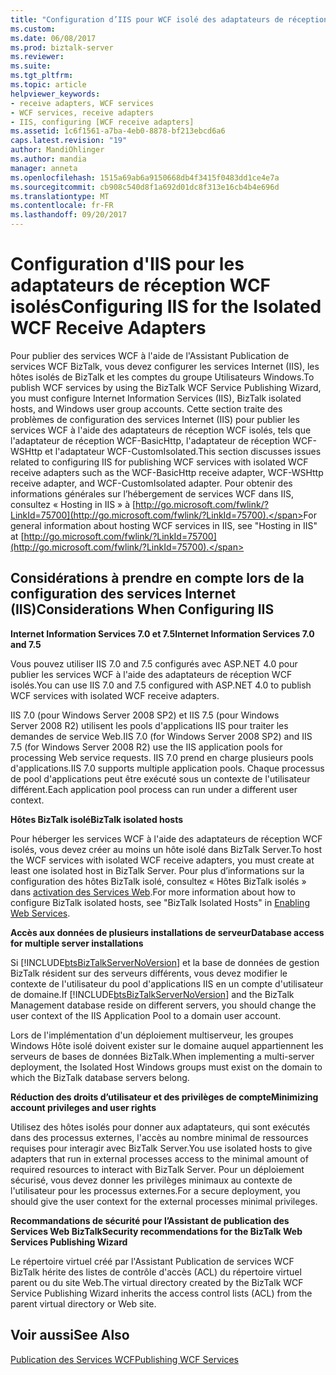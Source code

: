 ```yaml
---
title: "Configuration d’IIS pour WCF isolé des adaptateurs de réception | Documents Microsoft"
ms.custom: 
ms.date: 06/08/2017
ms.prod: biztalk-server
ms.reviewer: 
ms.suite: 
ms.tgt_pltfrm: 
ms.topic: article
helpviewer_keywords:
- receive adapters, WCF services
- WCF services, receive adapters
- IIS, configuring [WCF receive adapters]
ms.assetid: 1c6f1561-a7ba-4eb0-8878-bf213ebcd6a6
caps.latest.revision: "19"
author: MandiOhlinger
ms.author: mandia
manager: anneta
ms.openlocfilehash: 1515a69ab6a9150668db4f3415f0483dd1ce4e7a
ms.sourcegitcommit: cb908c540d8f1a692d01dc8f313e16cb4b4e696d
ms.translationtype: MT
ms.contentlocale: fr-FR
ms.lasthandoff: 09/20/2017
---
```

# <a name="configuring-iis-for-the-isolated-wcf-receive-adapters"></a><span data-ttu-id="aac72-102">Configuration d'IIS pour les adaptateurs de réception WCF isolés</span><span class="sxs-lookup"><span data-stu-id="aac72-102">Configuring IIS for the Isolated WCF Receive Adapters</span></span>
<span data-ttu-id="aac72-103">Pour publier des services WCF à l'aide de l'Assistant Publication de services WCF BizTalk, vous devez configurer les services Internet (IIS), les hôtes isolés de BizTalk et les comptes du groupe Utilisateurs Windows.</span><span class="sxs-lookup"><span data-stu-id="aac72-103">To publish WCF services by using the BizTalk WCF Service Publishing Wizard, you must configure Internet Information Services (IIS), BizTalk isolated hosts, and Windows user group accounts.</span></span> <span data-ttu-id="aac72-104">Cette section traite des problèmes de configuration des services Internet (IIS) pour publier les services WCF à l'aide des adaptateurs de réception WCF isolés, tels que l'adaptateur de réception WCF-BasicHttp, l'adaptateur de réception WCF-WSHttp et l'adaptateur WCF-CustomIsolated.</span><span class="sxs-lookup"><span data-stu-id="aac72-104">This section discusses issues related to configuring IIS for publishing WCF services with isolated WCF receive adapters such as the WCF-BasicHttp receive adapter, WCF-WSHttp receive adapter, and WCF-CustomIsolated adapter.</span></span> <span data-ttu-id="aac72-105">Pour obtenir des informations générales sur l’hébergement de services WCF dans IIS, consultez « Hosting in IIS » à [http://go.microsoft.com/fwlink/?LinkId=75700](http://go.microsoft.com/fwlink/?LinkId=75700).</span><span class="sxs-lookup"><span data-stu-id="aac72-105">For general information about hosting WCF services in IIS, see "Hosting in IIS" at [http://go.microsoft.com/fwlink/?LinkId=75700](http://go.microsoft.com/fwlink/?LinkId=75700).</span></span>  
  
## <a name="considerations-when-configuring-iis"></a><span data-ttu-id="aac72-106">Considérations à prendre en compte lors de la configuration des services Internet (IIS)</span><span class="sxs-lookup"><span data-stu-id="aac72-106">Considerations When Configuring IIS</span></span>  
 <span data-ttu-id="aac72-107">**Internet Information Services 7.0 et 7.5**</span><span class="sxs-lookup"><span data-stu-id="aac72-107">**Internet Information Services 7.0 and 7.5**</span></span>  
  
 <span data-ttu-id="aac72-108">Vous pouvez utiliser IIS 7.0 and 7.5 configurés avec ASP.NET 4.0 pour publier les services WCF à l'aide des adaptateurs de réception WCF isolés.</span><span class="sxs-lookup"><span data-stu-id="aac72-108">You can use IIS 7.0 and 7.5 configured with ASP.NET 4.0 to publish WCF services with isolated WCF receive adapters.</span></span>  
  
 <span data-ttu-id="aac72-109">IIS 7.0 (pour Windows Server 2008 SP2) et IIS 7.5 (pour Windows Server 2008 R2) utilisent les pools d'applications IIS pour traiter les demandes de service Web.</span><span class="sxs-lookup"><span data-stu-id="aac72-109">IIS 7.0 (for Windows Server 2008 SP2) and IIS 7.5 (for Windows Server 2008 R2) use the IIS application pools for processing Web service requests.</span></span> <span data-ttu-id="aac72-110">IIS 7.0 prend en charge plusieurs pools d'applications.</span><span class="sxs-lookup"><span data-stu-id="aac72-110">IIS 7.0 supports multiple application pools.</span></span> <span data-ttu-id="aac72-111">Chaque processus de pool d'applications peut être exécuté sous un contexte de l'utilisateur différent.</span><span class="sxs-lookup"><span data-stu-id="aac72-111">Each application pool process can run under a different user context.</span></span>  
  
 <span data-ttu-id="aac72-112">**Hôtes BizTalk isolé**</span><span class="sxs-lookup"><span data-stu-id="aac72-112">**BizTalk isolated hosts**</span></span>  
  
 <span data-ttu-id="aac72-113">Pour héberger les services WCF à l'aide des adaptateurs de réception WCF isolés, vous devez créer au moins un hôte isolé dans BizTalk Server.</span><span class="sxs-lookup"><span data-stu-id="aac72-113">To host the WCF services with isolated WCF receive adapters, you must create at least one isolated host in BizTalk Server.</span></span> <span data-ttu-id="aac72-114">Pour plus d’informations sur la configuration des hôtes BizTalk isolé, consultez « Hôtes BizTalk isolés » dans [activation des Services Web](../core/enabling-web-services.md).</span><span class="sxs-lookup"><span data-stu-id="aac72-114">For more information about how to configure BizTalk isolated hosts, see "BizTalk Isolated Hosts" in [Enabling Web Services](../core/enabling-web-services.md).</span></span>  
  
 <span data-ttu-id="aac72-115">**Accès aux données de plusieurs installations de serveur**</span><span class="sxs-lookup"><span data-stu-id="aac72-115">**Database access for multiple server installations**</span></span>  
  
 <span data-ttu-id="aac72-116">Si [!INCLUDE[btsBizTalkServerNoVersion](../includes/btsbiztalkservernoversion-md.md)] et la base de données de gestion BizTalk résident sur des serveurs différents, vous devez modifier le contexte de l'utilisateur du pool d'applications IIS en un compte d'utilisateur de domaine.</span><span class="sxs-lookup"><span data-stu-id="aac72-116">If [!INCLUDE[btsBizTalkServerNoVersion](../includes/btsbiztalkservernoversion-md.md)] and the BizTalk Management database reside on different servers, you should change the user context of the IIS Application Pool to a domain user account.</span></span>  
  
 <span data-ttu-id="aac72-117">Lors de l'implémentation d'un déploiement multiserveur, les groupes Windows Hôte isolé doivent exister sur le domaine auquel appartiennent les serveurs de bases de données BizTalk.</span><span class="sxs-lookup"><span data-stu-id="aac72-117">When implementing a multi-server deployment, the Isolated Host Windows groups must exist on the domain to which the BizTalk database servers belong.</span></span>  
  
 <span data-ttu-id="aac72-118">**Réduction des droits d’utilisateur et des privilèges de compte**</span><span class="sxs-lookup"><span data-stu-id="aac72-118">**Minimizing account privileges and user rights**</span></span>  
  
 <span data-ttu-id="aac72-119">Utilisez des hôtes isolés pour donner aux adaptateurs, qui sont exécutés dans des processus externes, l'accès au nombre minimal de ressources requises pour interagir avec BizTalk Server.</span><span class="sxs-lookup"><span data-stu-id="aac72-119">You use isolated hosts to give adapters that run in external processes access to the minimal amount of required resources to interact with BizTalk Server.</span></span> <span data-ttu-id="aac72-120">Pour un déploiement sécurisé, vous devez donner les privilèges minimaux au contexte de l'utilisateur pour les processus externes.</span><span class="sxs-lookup"><span data-stu-id="aac72-120">For a secure deployment, you should give the user context for the external processes minimal privileges.</span></span>  
  
 <span data-ttu-id="aac72-121">**Recommandations de sécurité pour l’Assistant de publication des Services Web BizTalk**</span><span class="sxs-lookup"><span data-stu-id="aac72-121">**Security recommendations for the BizTalk Web Services Publishing Wizard**</span></span>  
  
 <span data-ttu-id="aac72-122">Le répertoire virtuel créé par l'Assistant Publication de services WCF BizTalk hérite des listes de contrôle d'accès (ACL) du répertoire virtuel parent ou du site Web.</span><span class="sxs-lookup"><span data-stu-id="aac72-122">The virtual directory created by the BizTalk WCF Service Publishing Wizard inherits the access control lists (ACL) from the parent virtual directory or Web site.</span></span>  
  
## <a name="see-also"></a><span data-ttu-id="aac72-123">Voir aussi</span><span class="sxs-lookup"><span data-stu-id="aac72-123">See Also</span></span>  
 [<span data-ttu-id="aac72-124">Publication des Services WCF</span><span class="sxs-lookup"><span data-stu-id="aac72-124">Publishing WCF Services</span></span>](../core/publishing-wcf-services.md)
